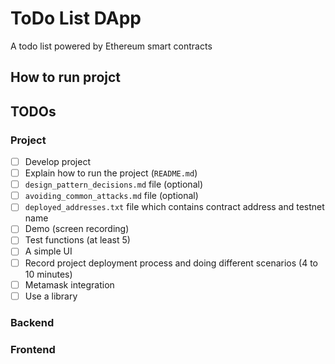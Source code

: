 # ToDo List DApp
A todo list powered by Ethereum smart contracts

## How to run projct


## TODOs

### Project
- [ ] Develop project
- [ ] Explain how to run the project (`README.md`)
- [ ] `design_pattern_decisions.md` file (optional)
- [ ] `avoiding_common_attacks.md` file (optional)
- [ ] `deployed_addresses.txt` file which contains contract address and testnet name
- [ ] Demo (screen recording)
- [ ] Test functions (at least 5)
- [ ] A simple UI
- [ ] Record project deployment process and doing different scenarios (4 to 10 minutes)
- [ ] Metamask integration
- [ ] Use a library

### Backend


### Frontend
